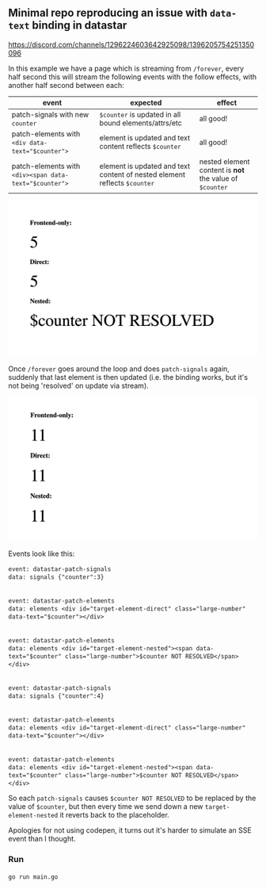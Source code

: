 ## Minimal repo reproducing an issue with `data-text` binding in datastar

https://discord.com/channels/1296224603642925098/1396205754251350096

In this example we have a page which is streaming from `/forever`, every half second this will stream the following events with the follow effects, with another half second between each:

event | expected | effect
------|--------|----------
patch-signals with new `counter` | `$counter` is updated in all bound elements/attrs/etc | all good!
patch-elements with `<div data-text="$counter">` | element is updated and text content reflects `$counter` | all good!
patch-elements with `<div><span data-text="$counter">` | element is updated and text content of nested element reflects `$counter` | nested element content is <b>not</b> the value of `$counter`

![](screenshot1.png)

Once `/forever` goes around the loop and does `patch-signals` again, suddenly that last element is then updated (i.e. the binding works, but it's not being 'resolved' on update via stream).

![](screenshot2.png)

Events look like this:

```
event: datastar-patch-signals
data: signals {"counter":3}


event: datastar-patch-elements
data: elements <div id="target-element-direct" class="large-number" data-text="$counter"></div>


event: datastar-patch-elements
data: elements <div id="target-element-nested"><span data-text="$counter" class="large-number">$counter NOT RESOLVED</span></div>


event: datastar-patch-signals
data: signals {"counter":4}


event: datastar-patch-elements
data: elements <div id="target-element-direct" class="large-number" data-text="$counter"></div>


event: datastar-patch-elements
data: elements <div id="target-element-nested"><span data-text="$counter" class="large-number">$counter NOT RESOLVED</span></div>
```

So each `patch-signals` causes `$counter NOT RESOLVED` to be replaced by the value of `$counter`, but then every time we send down a new `target-element-nested` it reverts back to the placeholder.

Apologies for not using codepen, it turns out it's harder to simulate an SSE event than I thought.

### Run

```shell
go run main.go
```
